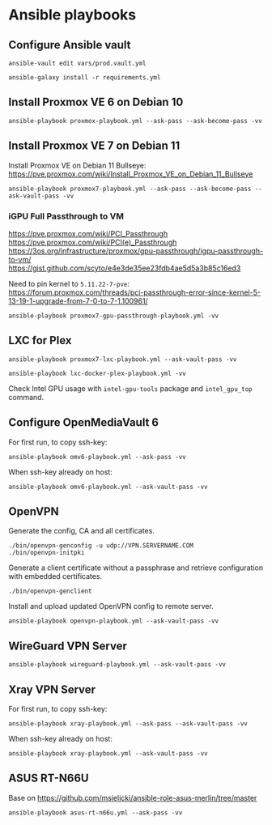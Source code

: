 # Ansible playbooks

## Configure Ansible vault
```
ansible-vault edit vars/prod.vault.yml
```

```
ansible-galaxy install -r requirements.yml
```

## Install Proxmox VE 6 on Debian 10
```
ansible-playbook proxmox-playbook.yml --ask-pass --ask-become-pass -vv
```

## Install Proxmox VE 7 on Debian 11
Install Proxmox VE on Debian 11 Bullseye: https://pve.proxmox.com/wiki/Install_Proxmox_VE_on_Debian_11_Bullseye
```
ansible-playbook proxmox7-playbook.yml --ask-pass --ask-become-pass --ask-vault-pass -vv
```

### iGPU Full Passthrough to VM
https://pve.proxmox.com/wiki/PCI_Passthrough  
https://pve.proxmox.com/wiki/PCI(e)_Passthrough  
https://3os.org/infrastructure/proxmox/gpu-passthrough/igpu-passthrough-to-vm/  
https://gist.github.com/scyto/e4e3de35ee23fdb4ae5d5a3b85c16ed3  

Need to pin kernel to `5.11.22-7-pve`:  
https://forum.proxmox.com/threads/pci-passthrough-error-since-kernel-5-13-19-1-upgrade-from-7-0-to-7-1.100961/

```
ansible-playbook proxmox7-gpu-passthrough-playbook.yml -vv
```

## LXC for Plex
```
ansible-playbook proxmox7-lxc-playbook.yml --ask-vault-pass -vv
```

```
ansible-playbook lxc-docker-plex-playbook.yml -vv
```

Check Intel GPU usage with `intel-gpu-tools` package and `intel_gpu_top` command.

## Configure OpenMediaVault 6
For first run, to copy ssh-key:
```
ansible-playbook omv6-playbook.yml --ask-pass -vv
```

When ssh-key already on host:
```
ansible-playbook omv6-playbook.yml --ask-vault-pass -vv
```

## OpenVPN
Generate the config, CA and all certificates.
```
./bin/openvpn-genconfig -u udp://VPN.SERVERNAME.COM
./bin/openvpn-initpki
```

Generate a client certificate without a passphrase and retrieve configuration with embedded certificates.
```
./bin/openvpn-genclient
```

Install and upload updated OpenVPN config to remote server.
```
ansible-playbook openvpn-playbook.yml --ask-vault-pass -vv
```

## WireGuard VPN Server
```
ansible-playbook wireguard-playbook.yml --ask-vault-pass -vv
```

## Xray VPN Server
For first run, to copy ssh-key:
```
ansible-playbook xray-playbook.yml --ask-pass --ask-vault-pass -vv
```

When ssh-key already on host:
```
ansible-playbook xray-playbook.yml --ask-vault-pass -vv
```

## ASUS RT-N66U
Base on https://github.com/msielicki/ansible-role-asus-merlin/tree/master

```
ansible-playbook asus-rt-n66u.yml --ask-pass -vv
```
